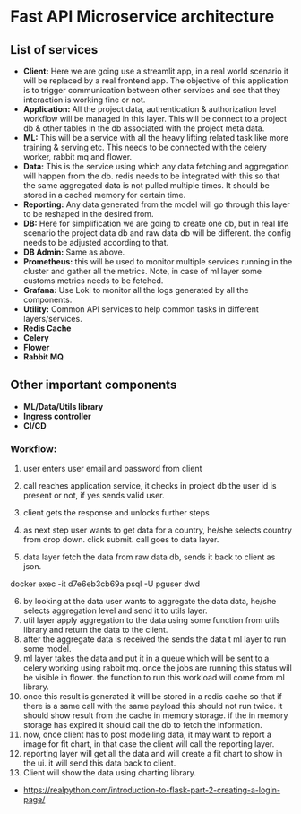 # Fast API Microservice architecture

## List of services

* __Client:__ Here we are going use a streamlit app, in a real world scenario it will be replaced by a real frontend app. The objective of this application is to trigger communication between other services and see that they interaction is working fine or not.
* __Application:__ All the project data, authentication & authorization level workflow will be managed in this layer. This will be connect to a project db & other tables in the db associated with the project meta data.
* __ML:__ This will be a service with all the heavy lifting related task like more training & serving etc. This needs to be connected with the celery worker, rabbit mq and flower.
* __Data:__ This is the service using which any data fetching and aggregation will happen from the db. redis needs to be integrated with this so that the same aggregated data is not pulled multiple times. It should be stored in a cached memory for certain time.
* __Reporting:__ Any data generated from the model will go through this layer to be reshaped in the desired from.
* __DB:__ Here for simplification we are going to create one db, but in real life scenario the project data db and raw data db will be different. the config needs to be adjusted according to that.
* __DB Admin:__ Same as above.
* __Prometheus:__ this will be used to monitor multiple services running in the cluster and gather all the metrics. Note, in case of ml layer some customs metrics needs to be fetched. 
* __Grafana:__ Use Loki to monitor all the logs generated by all the components. 
* __Utility:__ Common API services to help common tasks in different layers/services.
* __Redis Cache__
* __Celery__
* __Flower__
* __Rabbit MQ__

## __Other important components__

* __ML/Data/Utils library__
* __Ingress controller__
* __CI/CD__


### Workflow:

1. user enters user email and password from client
2. call reaches application service, it checks in project db the user id is present or not, if yes sends valid user.
3. client gets the response and unlocks further steps


4. as next step user wants to get data for a country, he/she selects country from drop down. click submit. call goes to data layer.
5. data layer fetch the data from raw data db, sends it back to client as json.

docker exec -it d7e6eb3cb69a psql -U pguser dwd


6. by looking at the data user wants to aggregate the data data, he/she selects aggregation level and send it to utils layer.
7. util layer apply aggregation to the data using some function from utils library and return the data to the client.
8. after the aggregate data is received the sends the data t ml layer to run some model.
9.  ml layer takes the data and put it in a queue which will be sent to a celery working using rabbit mq. once the jobs are running this status will be visible in flower. the function to run this workload will come from ml library.
10. once this result is generated it will be stored in a redis cache so that if there is a same call with the same payload this should not run twice. it should show result from the cache in memory storage. if the in memory storage has expired it should call the db to fetch the information.
11. now, once client has to post modelling data, it may want to report a image for fit chart, in that case the client will call the reporting layer.
12. reporting layer will get all the data and will create a fit chart to show in the ui. it will send this data back to client.
13. Client will show the data using charting library. 

* https://realpython.com/introduction-to-flask-part-2-creating-a-login-page/